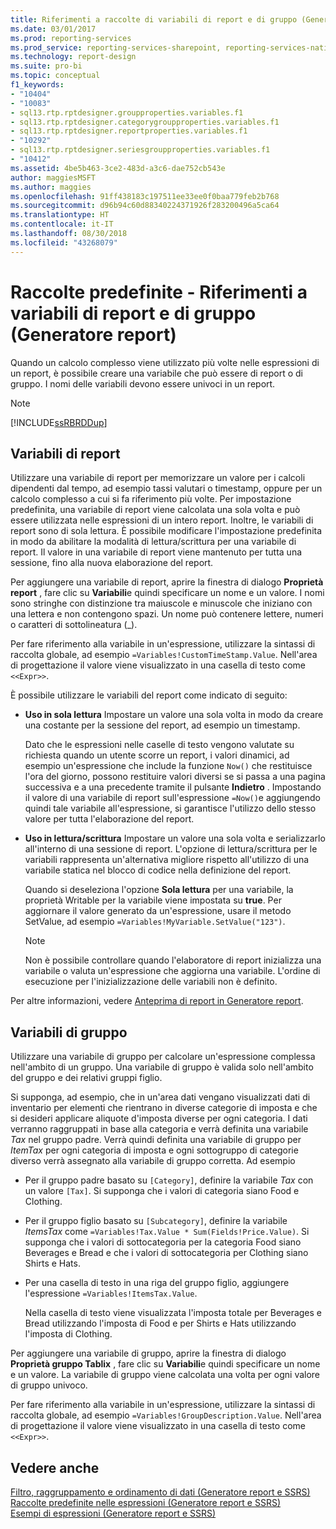 ```yaml
---
title: Riferimenti a raccolte di variabili di report e di gruppo (Generatore report e SSRS) | Microsoft Docs
ms.date: 03/01/2017
ms.prod: reporting-services
ms.prod_service: reporting-services-sharepoint, reporting-services-native
ms.technology: report-design
ms.suite: pro-bi
ms.topic: conceptual
f1_keywords:
- "10404"
- "10083"
- sql13.rtp.rptdesigner.groupproperties.variables.f1
- sql13.rtp.rptdesigner.categorygroupproperties.variables.f1
- sql13.rtp.rptdesigner.reportproperties.variables.f1
- "10292"
- sql13.rtp.rptdesigner.seriesgroupproperties.variables.f1
- "10412"
ms.assetid: 4be5b463-3ce2-483d-a3c6-dae752cb543e
author: maggiesMSFT
ms.author: maggies
ms.openlocfilehash: 91ff438183c197511ee33ee0f0baa779feb2b768
ms.sourcegitcommit: d96b94c60d88340224371926f283200496a5ca64
ms.translationtype: HT
ms.contentlocale: it-IT
ms.lasthandoff: 08/30/2018
ms.locfileid: "43268079"
---
```

# <a name="built-in-collections---report-and-group-variables-references-report-builder"></a>Raccolte predefinite - Riferimenti a variabili di report e di gruppo (Generatore report)
  Quando un calcolo complesso viene utilizzato più volte nelle espressioni di un report, è possibile creare una variabile che può essere di report o di gruppo. I nomi delle variabili devono essere univoci in un report.  
  
> [!NOTE]  
>  [!INCLUDE[ssRBRDDup](../../includes/ssrbrddup-md.md)]  
  
## <a name="report-variables"></a>Variabili di report  
 Utilizzare una variabile di report per memorizzare un valore per i calcoli dipendenti dal tempo, ad esempio tassi valutari o timestamp, oppure per un calcolo complesso a cui si fa riferimento più volte. Per impostazione predefinita, una variabile di report viene calcolata una sola volta e può essere utilizzata nelle espressioni di un intero report. Inoltre, le variabili di report sono di sola lettura. È possibile modificare l'impostazione predefinita in modo da abilitare la modalità di lettura/scrittura per una variabile di report. Il valore in una variabile di report viene mantenuto per tutta una sessione, fino alla nuova elaborazione del report.  
  
 Per aggiungere una variabile di report, aprire la finestra di dialogo **Proprietà report** , fare clic su **Variabili**e quindi specificare un nome e un valore. I nomi sono stringhe con distinzione tra maiuscole e minuscole che iniziano con una lettera e non contengono spazi. Un nome può contenere lettere, numeri o caratteri di sottolineatura (_).  
  
 Per fare riferimento alla variabile in un'espressione, utilizzare la sintassi di raccolta globale, ad esempio `=Variables!CustomTimeStamp.Value`. Nell'area di progettazione il valore viene visualizzato in una casella di testo come `<<Expr>>`.  
  
 È possibile utilizzare le variabili del report come indicato di seguito:  
  
-   **Uso in sola lettura** Impostare un valore una sola volta in modo da creare una costante per la sessione del report, ad esempio un timestamp.  
  
     Dato che le espressioni nelle caselle di testo vengono valutate su richiesta quando un utente scorre un report, i valori dinamici, ad esempio un'espressione che include la funzione `Now()` che restituisce l'ora del giorno, possono restituire valori diversi se si passa a una pagina successiva e a una precedente tramite il pulsante **Indietro** . Impostando il valore di una variabile di report sull'espressione `=Now()`e aggiungendo quindi tale variabile all'espressione, si garantisce l'utilizzo dello stesso valore per tutta l'elaborazione del report.  
  
-   **Uso in lettura/scrittura** Impostare un valore una sola volta e serializzarlo all'interno di una sessione di report. L'opzione di lettura/scrittura per le variabili rappresenta un'alternativa migliore rispetto all'utilizzo di una variabile statica nel blocco di codice nella definizione del report.  
  
     Quando si deseleziona l'opzione **Sola lettura** per una variabile, la proprietà Writable per la variabile viene impostata su **true**. Per aggiornare il valore generato da un'espressione, usare il metodo SetValue, ad esempio `=Variables!MyVariable.SetValue("123")`.  
  
    > [!NOTE]  
    >  Non è possibile controllare quando l'elaboratore di report inizializza una variabile o valuta un'espressione che aggiorna una variabile. L'ordine di esecuzione per l'inizializzazione delle variabili non è definito.  
  
 Per altre informazioni, vedere [Anteprima di report in Generatore report](../../reporting-services/report-builder/previewing-reports-in-report-builder.md).  
  
## <a name="group-variables"></a>Variabili di gruppo  
 Utilizzare una variabile di gruppo per calcolare un'espressione complessa nell'ambito di un gruppo. Una variabile di gruppo è valida solo nell'ambito del gruppo e dei relativi gruppi figlio.  
  
 Si supponga, ad esempio, che in un'area dati vengano visualizzati dati di inventario per elementi che rientrano in diverse categorie di imposta e che si desideri applicare aliquote d'imposta diverse per ogni categoria. I dati verranno raggruppati in base alla categoria e verrà definita una variabile *Tax* nel gruppo padre. Verrà quindi definita una variabile di gruppo per *ItemTax* per ogni categoria di imposta e ogni sottogruppo di categorie diverso verrà assegnato alla variabile di gruppo corretta. Ad esempio  
  
-   Per il gruppo padre basato su `[Category]`, definire la variabile *Tax* con un valore `[Tax]`. Si supponga che i valori di categoria siano Food e Clothing.  
  
-   Per il gruppo figlio basato su `[Subcategory]`, definire la variabile *ItemsTax* come `=Variables!Tax.Value * Sum(Fields!Price.Value)`. Si supponga che i valori di sottocategoria per la categoria Food siano Beverages e Bread e che i valori di sottocategoria per Clothing siano Shirts e Hats.  
  
-   Per una casella di testo in una riga del gruppo figlio, aggiungere l'espressione `=Variables!ItemsTax.Value`.  
  
     Nella casella di testo viene visualizzata l'imposta totale per Beverages e Bread utilizzando l'imposta di Food e per Shirts e Hats utilizzando l'imposta di Clothing.  
  
 Per aggiungere una variabile di gruppo, aprire la finestra di dialogo **Proprietà gruppo Tablix** , fare clic su **Variabili**e quindi specificare un nome e un valore. La variabile di gruppo viene calcolata una volta per ogni valore di gruppo univoco.  
  
 Per fare riferimento alla variabile in un'espressione, utilizzare la sintassi di raccolta globale, ad esempio `=Variables!GroupDescription.Value`. Nell'area di progettazione il valore viene visualizzato in una casella di testo come `<<Expr>>`.  
  
## <a name="see-also"></a>Vedere anche  
 [Filtro, raggruppamento e ordinamento di dati &#40;Generatore report e SSRS&#41;](../../reporting-services/report-design/filter-group-and-sort-data-report-builder-and-ssrs.md)   
 [Raccolte predefinite nelle espressioni &#40;Generatore report e SSRS&#41;](../../reporting-services/report-design/built-in-collections-in-expressions-report-builder.md)   
 [Esempi di espressioni &#40;Generatore report e SSRS&#41;](../../reporting-services/report-design/expression-examples-report-builder-and-ssrs.md)  
  
  
